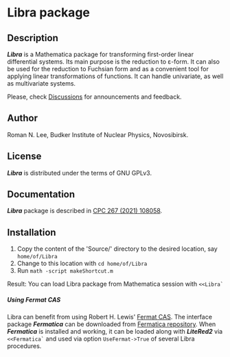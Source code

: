# Libra package
## Description

***Libra*** is a Mathematica package for transforming first-order linear differential systems. Its main purpose is the reduction to ε-form. 
It can also be used for the reduction to Fuchsian form and as a convenient tool for applying linear transformations of functions. It can handle univariate, as well as multivariate systems.

Please, check [Discussions](https://github.com/rnlg/Libra/discussions) for announcements and feedback.

## Author
Roman N. Lee, Budker Institute of Nuclear Physics, Novosibirsk.

## License

***Libra*** is distributed under the terms of GNU GPLv3.

## Documentation

***Libra*** package is described in [CPC 267 (2021) 108058](https://doi.org/10.1016/j.cpc.2021.108058).

## Installation

1. Copy the content of the 'Source/' directory to the desired location, say `home/of/Libra`
2. Change to this location with `cd home/of/Libra`
3. Run `math -script makeShortcut.m`

Result: 
You can load Libra package from Mathematica session with ``<<Libra` ``



##### Using Fermat CAS

Libra can benefit from using Robert H. Lewis' [Fermat CAS](http://home.bway.net/lewis/). The interface package ***Fermatica*** can be downloaded from [Fermatica repository](https://bitbucket.org/rnlee/fermatica/src/master/). When ***Fermatica*** is installed and working, it can be loaded along with ***LiteRed2***  via `` <<Fermatica` `` and used via  option `UseFermat->True` of several Libra procedures.
